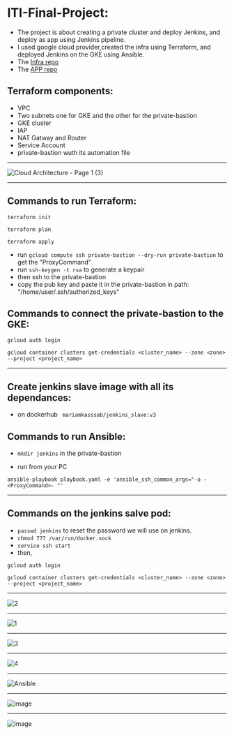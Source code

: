 # ITI-Final-Project:

* The project is about creating a private cluster and deploy Jenkins, and deploy as app using Jenkins pipeline.
* I used google cloud provider,created the infra using Terraform, and deployed Jenkins on the GKE using Ansible.
* The [Infra repo](https://github.com/Mariamkassab/ITI-Final-Project-Infra)
* The [APP repo](https://github.com/Mariamkassab/ITI-Final-project-APP)

## Terraform components: 

* VPC
* Two subnets one for GKE and the other for the private-bastion
* GKE cluster
* IAP
* NAT Gatway and Router 
* Service Account 
* private-bastion wuth its automation file
---
![Cloud Architecture - Page 1 (3)](https://github.com/Mariamkassab/ITI-Final-project-APP/assets/123699968/9ac6fdb1-3458-49d0-8da0-0a52b41fabc6)

---

## Commands to run Terraform:
```
terraform init
```
```
terraform plan
```
```
terraform apply
```

* run ``` gcloud compute ssh private-bastion --dry-run private-bastion ``` to get the "ProxyCommand"
* run ``` ssh-keygen -t rsa ``` to generate a keypair
* then ssh to the private-bastion
* copy the pub key and paste it in the private-bastion in path: "/home/user/.ssh/authorized_keys"


## Commands to connect the private-bastion to the GKE:
``` 
gcloud auth login
``` 
```
gcloud container clusters get-credentials <cluster_name> --zone <zone> --project <project_name>
```
---
## Create jenkins slave image with all its dependances:

* on dockerhub   ```  mariamkasssab/jenkins_slave:v3  ```

## Commands to run Ansible:

* ``` mkdir jenkins ```  in the private-bastion

* run from your PC 

``` 
ansible-playbook playbook.yaml -e 'ansible_ssh_common_args="-o -<ProxyCommand>- "'  
```
---
## Commands on the jenkins salve pod:
* ```passwd jenkins```  to reset the password we will use on jenkins.
*  ``` chmod 777 /var/run/docker.sock ```
* ``` service ssh start ```
* then,
``` 
gcloud auth login
``` 
```
gcloud container clusters get-credentials <cluster_name> --zone <zone> --project <project_name>
```
---
![2](https://github.com/Mariamkassab/ITI-Final-project-APP/assets/123699968/7b9edd96-b707-45d1-9c2b-76f48775b203)

---
![1](https://github.com/Mariamkassab/ITI-Final-project-APP/assets/123699968/5c8ca49f-c345-465b-92de-843dd257c4d5)

---
![3](https://github.com/Mariamkassab/ITI-Final-project-APP/assets/123699968/942c5208-3ee0-4466-ba8a-2ebed50f633f)

---
![4](https://github.com/Mariamkassab/ITI-Final-project-APP/assets/123699968/6290cbe3-c933-4007-8bd9-ed00eacf1492)

---

![Ansible](https://github.com/Mariamkassab/ITI-Final-Project-Infra/assets/123699968/21481008-8664-444d-8ead-4fd82f121d8e)

---

![image](https://github.com/Mariamkassab/ITI-Final-Project-Infra/assets/123699968/4f27353f-6063-490f-afa9-3e3f1f5513a6)

---

![image](https://github.com/Mariamkassab/ITI-Final-Project-Infra/assets/123699968/e47ac916-eaa7-4ee8-a6e0-f94cc6b2cbe0)

